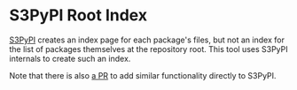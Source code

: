 # S3PyPI Root Index

[S3PyPI][s3pypi] creates an index page for each package's files, but not an index for the list of packages themselves at
the repository root. This tool uses S3PyPI internals to create such an index.

Note that there is also [a PR][pr26] to add similar functionality directly to S3PyPI.

[s3pypi]: https://github.com/novemberfiveco/s3pypi
[pr26]: https://github.com/novemberfiveco/s3pypi/pull/26
